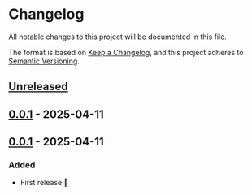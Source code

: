 # Changelog

All notable changes to this project will be documented in this file.

The format is based on [Keep a Changelog](https://keepachangelog.com/en/1.0.0/),
and this project adheres to [Semantic Versioning](https://semver.org/spec/v2.0.0.html).

## [Unreleased]

## [0.0.1] - 2025-04-11

## [0.0.1] - 2025-04-11

### Added

- First release 🎉

[Unreleased]: https://github.com/hpehl/waco/compare/v0.0.1...HEAD
[0.0.1]: https://github.com/hpehl/waco/compare/v0.0.1...v0.0.1
[0.0.1]: https://github.com/hpehl/waco/releases/tag/v0.0.1
